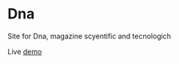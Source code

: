 # Dna
Site for Dna, magazine scyentific and tecnologich


Live [demo](https://matteogranata.github.io/DnA/)